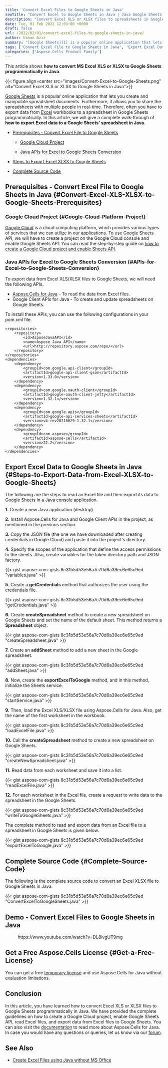 ```yaml
---
title: 'Convert Excel Files to Google Sheets in Java'
seoTitle: "Convert Excel to Google Sheets in Java | Java Google Sheets API"
description: "Convert Excel XLS or XLSX files to spreadsheets in Google Sheets in Java. Export data from Excel files to Google Sheets programmatically in Java."
date: Tue, 01 Feb 2022 12:03:00 +0000
draft: false
url: /2022/02/01/convert-excel-files-to-google-sheets-in-java/
author: Usman Aziz
summary: "[Google Sheets][1] is a popular online application that lets you create and manipulate spreadsheet documents. Furthermore, it allows you to share the spreadsheets with multiple people in real-time. Therefore, often you have to export data from [Excel][2] workbooks to a spreadsheet in Google Sheets programmatically. In this article, we will give a complete walk-through of **how to export Excel data to a Google Sheets' spreadsheet in Java**."
tags: ['Convert Excel File to Google Sheets in Java', 'Export Excel Data to Google Sheets in java', 'How to Use Google Sheets API in Java', 'Java APIs for Excel to Google Sheets Conversion']
categories: ['Aspose.Cells Product Family']
---
```


This article shows **how to convert MS Excel XLS or XLSX to Google Sheets programmatically in Java**.



{{< figure align=center src="images/Convert-Excel-to-Google-Sheets.png" alt="Convert Excel XLS or XLSX to Google Sheets in Java">}}


[Google Sheets][3] is a popular online application that lets you create and manipulate spreadsheet documents. Furthermore, it allows you to share the spreadsheets with multiple people in real-time. Therefore, often you have to export data from [Excel][4] workbooks to a spreadsheet in Google Sheets programmatically. In this article, we will give a complete walk-through of **how to export Excel data to a Google Sheets' spreadsheet in Java**.

*   [Prerequisites - Convert Excel File to Google Sheets][5]
    
    *   [Google Cloud Project][6]
    
    *   [Java APIs for Excel to Google Sheets Conversion][7]
*   [Steps to Export Excel XLSX to Google Sheets][8]
*   [Complete Source Code][9]

## Prerequisites - Convert Excel File to Google Sheets in Java {#Convert-Excel-XLS-XLSX-to-Google-Sheets-Prerequisites}

### Google Cloud Project {#Google-Cloud-Platform-Project}

[Google Cloud][10] is a cloud computing platform, which provides various types of services that we can utilize in our applications. To use Google Sheets API, we will have to create a project on the Google Cloud console and enable Google Sheets API. You can read the step-by-step guide on [how to create a Google Cloud project and enable Sheets API][11].

### Java APIs for Excel to Google Sheets Conversion {#APIs-for-Excel-to-Google-Sheets-Conversion}

To export data from Excel XLS/XLSX files to Google Sheets, we will need the following APIs.

*   [Aspose.Cells for Java][12] - To read the data from Excel files.
*   Google Client APIs for Java - To create and update spreadsheets on Google Sheets.

To install these APIs, you can use the following configurations in your pom.xml file.

```
<repositories>
	<repository>
		<id>AsposeJavaAPI</id>
		<name>Aspose Java API</name>
		<url>http://repository.aspose.com/repo/</url>
	</repository>
</repositories>
<dependencies>
	<dependency>
		<groupId>com.google.api-client</groupId>
		<artifactId>google-api-client-gson</artifactId>
		<version>1.33.0</version>
	</dependency>
	<dependency>
		<groupId>com.google.oauth-client</groupId>
		<artifactId>google-oauth-client-jetty</artifactId>
		<version>1.32.1</version>
	</dependency>
	<dependency>
		<groupId>com.google.apis</groupId>
		<artifactId>google-api-services-sheets</artifactId>
		<version>v4-rev20210629-1.32.1</version>
	</dependency>
	<dependency>
		<groupId>com.aspose</groupId>
		<artifactId>aspose-cells</artifactId>
		<version>22.2</version>
	</dependency>
</dependencies>
```

## Export Excel Data to Google Sheets in Java {#Steps-to-Export-Data-from-Excel-XLSX-to-Google-Sheets}

The following are the steps to read an Excel file and then export its data to Google Sheets in a Java console application.

**1\.** Create a new Java application (desktop).

**2\.** Install Aspose.Cells for Java and Google Client APIs in the project, as mentioned in the previous section.

**3\.** Copy the JSON file (the one we have downloaded after creating credentials in Google Cloud) and paste it into the project's directory.

**4.** Specify the scopes of the application that define the access permissions to the sheets. Also, create variables for the token directory path and JSON factory.

{{< gist aspose-com-gists 8c31b5d53e56a7c70d6a39ec6e65c9ed "variables.java" >}}

**5.** Create a **getCredentials** method that authorizes the user using the credentials file.

{{< gist aspose-com-gists 8c31b5d53e56a7c70d6a39ec6e65c9ed "getCredentials.java" >}}

**6\.** Create **createSpreadsheet** method to create a new spreadsheet on Google Sheets and set the name of the default sheet. This method returns a **Spreadsheet** object.

{{< gist aspose-com-gists 8c31b5d53e56a7c70d6a39ec6e65c9ed "createSpreadsheet.java" >}}

**7.** Create an **addSheet** method to add a new sheet in the Google spreadsheet.

{{< gist aspose-com-gists 8c31b5d53e56a7c70d6a39ec6e65c9ed "addSheet.java" >}}

**8\.** Now, create the **exportExcelToGoogle** method, and in this method, initialize the Sheets service.

{{< gist aspose-com-gists 8c31b5d53e56a7c70d6a39ec6e65c9ed "startService.java" >}}

**9.** Then, load the Excel XLS/XLSX file using Aspose.Cells for Java. Also, get the name of the first worksheet in the workbook.

{{< gist aspose-com-gists 8c31b5d53e56a7c70d6a39ec6e65c9ed "loadExcelFile.java" >}}

**10.** Call the **createSpreadsheet** method to create a new spreadsheet on Google Sheets.

{{< gist aspose-com-gists 8c31b5d53e56a7c70d6a39ec6e65c9ed "createNewSpreadsheet.java" >}}

**11\.** Read data from each worksheet and save it into a list.

{{< gist aspose-com-gists 8c31b5d53e56a7c70d6a39ec6e65c9ed "readExcelFile.java" >}}

**12\.** For each worksheet in the Excel file, create a request to write data to the spreadsheet in the Google Sheets.

{{< gist aspose-com-gists 8c31b5d53e56a7c70d6a39ec6e65c9ed "writeToGoogleSheets.java" >}}

The complete method to read and export data from an Excel file to a spreadsheet in Google Sheets is given below.

{{< gist aspose-com-gists 8c31b5d53e56a7c70d6a39ec6e65c9ed "exportExcelToGoogle.java" >}}

## Complete Source Code {#Complete-Source-Code}

The following is the complete source code to convert an Excel XLSX file to Google Sheets in Java.

{{< gist aspose-com-gists 8c31b5d53e56a7c70d6a39ec6e65c9ed "ConvertExcelToGoogleSheets.java" >}}

## Demo - Convert Excel Files to Google Sheets in Java

<figure class="wp-block-embed is-type-video is-provider-youtube wp-block-embed-youtube wp-embed-aspect-16-9 wp-has-aspect-ratio"><div class="wp-block-embed__wrapper">https://www.youtube.com/watch?v=DL8ivgUT9mg</div></figure>

## Get a Free Aspose.Cells License {#Get-a-Free-License}

You can get a free [temporary license][13] and use Aspose.Cells for Java without evaluation limitations.

## Conclusion

In this article, you have learned how to convert Excel XLS or XLSX files to Google Sheets programmatically in Java. We have provided the complete guidelines on how to create a Google Cloud project, enable Google Sheets API, read Excel files, and export data from Excel files to Google Sheets. You can also visit the [documentation][14] to read more about Aspose.Cells for Java. In case you would have any questions or queries, let us know via our [forum][15].

## See Also

*   [Create Excel Files using Java without MS Office][16]




[1]: https://en.wikipedia.org/wiki/Google_Sheets
[2]: https://en.wikipedia.org/wiki/Microsoft_Excel
[3]: https://en.wikipedia.org/wiki/Google_Sheets
[4]: https://en.wikipedia.org/wiki/Microsoft_Excel
[5]: #Convert-Excel-XLS-XLSX-to-Google-Sheets-Prerequisites
[6]: #Google-Cloud-Platform-Project
[7]: #APIs-for-Excel-to-Google-Sheets-Conversion
[8]: #Steps-to-Export-Data-from-Excel-XLSX-to-Google-Sheets
[9]: #Complete-Source-Code
[10]: https://en.wikipedia.org/wiki/Google_Cloud_Platform
[11]: https://blog.aspose.com/2022/03/10/convert-excel-to-google-sheets-in-csharp/#Google-Cloud-Platform-Project
[12]: https://products.aspose.com/cells/java/
[13]: https://purchase.aspose.com/temporary-license
[14]: https://docs.aspose.com/cells/java/
[15]: https://forum.aspose.com/
[16]: https://blog.aspose.com/2020/10/13/create-excel-xlsx-xls-using-java-without-ms-office/




